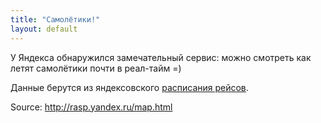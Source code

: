 ```yaml
---
title: "Самолётики!"
layout: default
---
```

У Яндекса обнаружился замечательный сервис: можно смотреть как летят самолётики почти в реал-тайм =)

Данные берутся из яндексовского [расписания рейсов](http://rasp.yandex.ru/).

Source: <http://rasp.yandex.ru/map.html>
